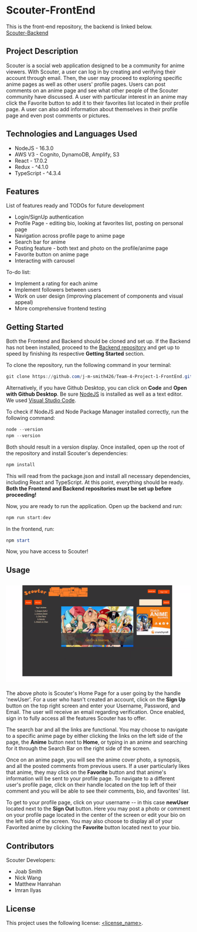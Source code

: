 # Scouter-FrontEnd
This is the front-end repository, the backend is linked below. \
[Scouter-Backend](https://github.com/j-m-smith426/Team-4-Project-1)

## Project Description
Scouter is a social web application designed to be a community for anime viewers. With Scouter, a user can log in by creating and verifying their account through email. Then, the user may proceed to exploring specific anime pages as well as other users' profile pages. Users can post comments on an anime page and see what other people of the Scouter community have discussed. A user with particular interest in an anime may click the Favorite button to add it to their favorites list located in their profile page. A user can also add information about themselves in their profile page and even post comments or pictures. 

## Technologies and Languages Used
* NodeJS - 16.3.0
* AWS V3 - Cognito, DynamoDB, Amplify, S3
* React - 17.0.2
* Redux - ^4.1.0
* TypeScript - ^4.3.4

## Features

List of features ready and TODOs for future development
* Login/SignUp authentication
* Profile Page - editing bio, looking at favorites list, posting on personal page
* Navigation across profile page to anime page
* Search bar for anime
* Posting feature - both text and photo on the profile/anime page
* Favorite button on anime page
* Interacting with carousel

To-do list:
* Implement a rating for each anime
* Implement followers between users
* Work on user design (improving placement of components and visual appeal)
* More comprehensive frontend testing

## Getting Started
Both the Frontend and Backend should be cloned and set up. If the Backend has not been installed, proceed to the [Backend repository](https://github.com/j-m-smith426/Team-4-Project-1) and get up to speed by finishing its respective **Getting Started** section.

To clone the repository, run the following command in your terminal:
```powershell
git clone https://github.com/j-m-smith426/Team-4-Project-1-FrontEnd.git
```
Alternatively, if you have Github Desktop, you can click on **Code** and **Open with Github Desktop**.
Be sure [NodeJS](https://nodejs.org/en/download/) is installed as well as a text editor. We used [Visual Studio Code](https://code.visualstudio.com/download).

To check if NodeJS and Node Package Manager installed correctly, run the following command:
```powershell
node --version
npm --version
```
Both should result in a version display.
Once installed, open up the root of the repository and install Scouter's dependencies: 
```powershell
npm install
```
This will read from the package.json and install all necessary dependencies, including React and TypeScript. At this point, everything should be ready.
**Both the Frontend and Backend repositories must be set up before proceeding!**

Now, you are ready to run the application. Open up the backend and run:
```powershell
npm run start:dev
```
In the frontend, run:
```powershell
npm start
```
Now, you have access to Scouter!

## Usage

![Scouter Home Page](public/ScouterHomepage.png)
----
The above photo is Scouter's Home Page for a user going by the handle 'newUser'.
For a user who hasn't created an account, click on the **Sign Up** button on the top right screen and enter your Username, Password, and Email. The user will receive an email regarding verification. Once enabled, sign in to fully access all the features Scouter has to offer.


The search bar and all the links are functional. You may choose to navigate to a specific anime page by either clicking the links on the left side of the page, the **Anime** button next to **Home**, or typing in an anime and searching for it through the Search Bar on the right side of the screen.


Once on an anime page, you will see the anime cover photo, a synopsis, and all the posted comments from previous users. If a user particularly likes that anime, they may click on the **Favorite** button and that anime's information will be sent to your profile page. To navigate to a different user's profile page, click on their handle located on the top left of their comment and you will be able to see their comments, bio, and favorites' list.


To get to your profile page, click on your username -- in this case **newUser** located next to the **Sign Out** button. Here you may post a photo or comment on your profile page located in the center of the screen or edit your bio on the left side of the screen. You may also choose to display all of your Favorited anime by clicking the **Favorite** button located next to your bio.

## Contributors
Scouter Developers:
* Joab Smith 
* Nick Wang 
* Matthew Hanrahan 
* Imran Ilyas

## License

This project uses the following license: [<license_name>](<link>).
